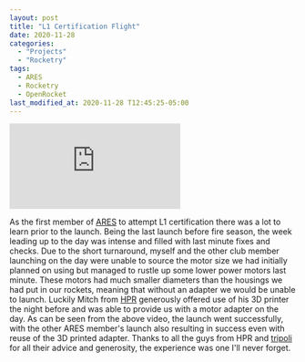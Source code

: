 ```yaml
---
layout: post
title: "L1 Certification Flight"
date: 2020-11-28
categories: 
  - "Projects"
  - "Rocketry"
tags:
  - ARES
  - Rocketry
  - OpenRocket
last_modified_at: 2020-11-28 T12:45:25-05:00
---
```


<div class="video-container">
  <iframe class="embed-responsive-item" src="https://www.youtube-nocookie.com/embed/oVIWelfj49c?controls=0&amp;" frameborder="0" allowfullscreen></iframe>
</div>

As the first member of [ARES](https://www.linkedin.com/company/aerospace-rocket-engineering-society) to attempt L1 certification there was a lot to learn prior to the launch. Being the last launch before fire season, the week leading up to the day was intense and filled with last minute fixes and checks. Due to the short turnaround, myself and the other club member launching on the day were unable to source the motor size we had initially planned on using but managed to rustle up some lower power motors last minute. These motors had much smaller diameters than the housings we had put in our rockets, meaning that without an adapter we would be unable to launch. Luckily Mitch from [HPR](https://www.monashhpr.com/) generously offered use of his 3D printer the night before and was able to provide us with a motor adapter on the day. As can be seen from the above video, the launch went successfully, with the other ARES member's launch also resulting in success even with reuse of the 3D printed adapter. Thanks to all the guys from HPR and [tripoli](https://www.victorianrocketry.org.au/) for all their advice and generosity, the experience was one I'll never forget.
